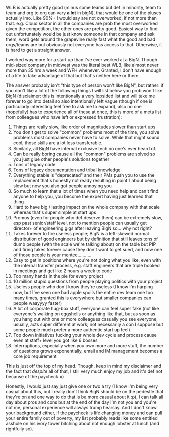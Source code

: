  WLB is actually pretty good (minus some teams but def in minority, team to team and org to org can vary **a lot** in bigN), that would be one of the pluses actually imo. Like 90%+ I would say are not overworked, if not more than that. e.g. Cloud sector in all the companies are prob the most overworked given the competition, the other ones are pretty good. Easiest way to find out unfortunately would be just know someone in that company and ask them, word gets around the grapevine really fast what the good and bad orgs/teams are but obviously not everyone has access to that. Otherwise, it is hard to get a straight answer.

I worked way more for a start up than I've ever worked at a BigN. Though mid-sized company in midwest was the literal best WLB, like almost never more than 35 hrs a week and WFH whenever. Granted, I don't have enough of a life to take advantage of that but that's neither here or there.

The answer probably isn't "this type of person won't like BigN", but rather: if you don't like a lot of the following things I will list below you prob won't like BigN (disclaimer: this is intentionally a very lopsided list and will take me forever to go into detail so also intentionally left vague (though if one is particularly interesting feel free to ask me to expand), also no one (hopefully) has to experience all of these at once, this is more of a meta list from colleagues who have left or expressed frustration):

1. Things are really slow, like order of magnitudes slower than start ups
2. You don't get to solve "common" problems most of the time, you solve problems most companies never have to solve. While that might sound cool, those skills are a lot less transferable.
3. Similarly, all BigN have internal exclusive tech no one's ever heard of.
4. Can be really boring cause all the "common" problems are solved so you just glue other people's solutions together
5. Tons of legacy code
6. Tons of legacy documentation and tribal knowledge
7. Everything stable is "deprecated" and their PMs push you to use the replacement that's honestly not ready resulting in point 1 about being slow but now you also got people annoying you
8. So much to learn that a lot of times when you need help and can't find anyone to help you, you become the expert having just learned that thing
9. Hard to have big / lasting impact on the whole company with that scale whereas that's super simple at start ups
10. Promos (even for people who def deserve them) can be extremely slow, esp past senior/staff level, not to mention people can usually get director+ of engineering gigs after leaving BigN so... why not right?
11. Takes forever to fire useless people; BigN is a left-skewed normal distribution of good engineers but by definition that still leaves tons of dumb people (with the scale we're talking about) on the table but PIP and firing takes forever cause they don't want to get sued, and now one of those people is your mentee...........
12. Easy to get in positions where you're not doing what you like, even with the internal transfer process, e.g. staff engineers that are triple booked in meetings and get like 2 hours a week to code
13. Too many hands in the pie for every project
14. 10 million stupid questions from people playing politics with your project
15. Useless people who don't know they're useless (I know I'm harping now, but I've seen one bad apple spoils the entire dev team one too many times, granted this is everywhere but smaller companies can people waayyyy faster)
16. A lot of corporate hug-box stuff, everyone can feel super fake (not like everyone's walking on eggshells or anything like that, but as soon as you hang out with one or more colleagues casually you see everyone, usually, acts super different at work; not necessarily a con I suppose but some people much prefer a more authentic start up feel)
17. Top down initiatives fucking your whole dev cycle and process cause even at staff+ level you got like 6 bosses
18. Interruptions, especially when you own more and more stuff, the number of questions grows exponentially, email and IM management becomes a core job requirement

This is just off the top of my head. Though, keep in mind my disclaimer and the fact that *despite* all of that, I still very much enjoy my job and it's def not because of the paycheck =)

Honestly, I would just say just give one or two a try (I know I'm being very casual about this, but I really don't think BigN should be on the pedestle that they're on and one way to do that is be more casual about it :p), I can talk all day about pros and cons but at the end of the day I'm not you and you're not me, personal experience will always trump hearsay. And I don't know your background either, if the paycheck is life changing money and can pull your entire family out of poverty, my list probably reads like some entitled asshole on his ivory tower bitching about not enough lobster at lunch (and rightfully so). 